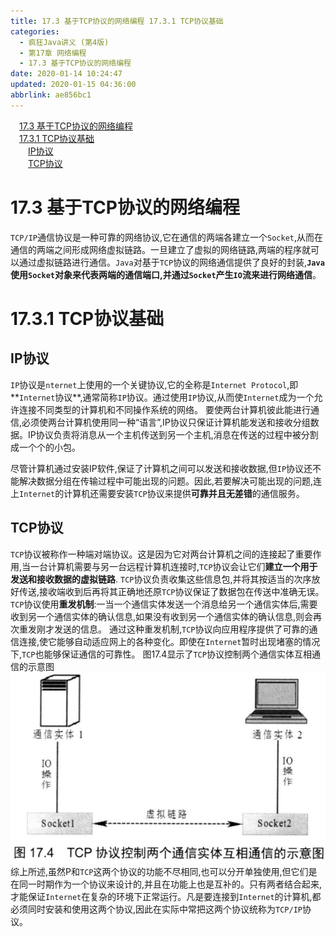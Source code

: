```yaml
---
title: 17.3 基于TCP协议的网络编程 17.3.1 TCP协议基础
categories: 
  - 疯狂Java讲义 (第4版)
  - 第17章 网络编程
  - 17.3 基于TCP协议的网络编程
date: 2020-01-14 10:24:47
updated: 2020-01-15 04:36:00
abbrlink: ae856bc1
---
```

<div id='my_toc'><a href="/JavaReadingNotes/ae856bc1/#17-3-基于TCP协议的网络编程" class="header_1">17.3 基于TCP协议的网络编程</a>&nbsp;<br><a href="/JavaReadingNotes/ae856bc1/#17-3-1-TCP协议基础" class="header_1">17.3.1 TCP协议基础</a>&nbsp;<br><a href="/JavaReadingNotes/ae856bc1/#IP协议" class="header_2">IP协议</a>&nbsp;<br><a href="/JavaReadingNotes/ae856bc1/#TCP协议" class="header_2">TCP协议</a>&nbsp;<br></div>
<style>.header_1{margin-left: 1em;}.header_2{margin-left: 2em;}.header_3{margin-left: 3em;}.header_4{margin-left: 4em;}.header_5{margin-left: 5em;}.header_6{margin-left: 6em;}</style>
<!--more-->
<script>if (navigator.platform.search('arm')==-1){document.getElementById('my_toc').style.display = 'none';}var e,p = document.getElementsByTagName('p');while (p.length>0) {e = p[0];e.parentElement.removeChild(e);}</script>

<!--end-->
# 17.3 基于TCP协议的网络编程
`TCP/IP`通信协议是一种可靠的网络协议,它在通信的两端各建立一个`Socket`,从而在通信的两端之间形成网络虚拟链路。一旦建立了虚拟的网络链路,两端的程序就可以通过虚拟链路进行通信。`Java`对基于`TCP`协议的网络通信提供了良好的封装,**`Java`使用`Socket`对象来代表两端的通信端口,并通过`Socket`产生`IO`流来进行网络通信**。

# 17.3.1 TCP协议基础
## IP协议
`IP`协议是`nternet`上使用的一个关键协议,它的全称是`Internet Protocol`,即**`Internet`协议**,通常简称`IP`协议。通过使用`IP`协议,从而使`Internet`成为一个允许连接不同类型的计算机和不同操作系统的网络。
要使两台计算机彼此能进行通信,必须使两台计算机使用同一种“语言”,IP协议只保证计算机能发送和接收分组数据。IP协议负责将消息从一个主机传送到另一个主机,消息在传送的过程中被分割成一个个的小包。

尽管计算机通过安装IP软件,保证了计算机之间可以发送和接收数据,但`IP`协议还不能解决数据分组在传输过程中可能出现的问题。因此,若要解决可能出现的问题,连上`Internet`的计算机还需要安装`TCP`协议来提供**可靠并且无差错**的通信服务。
## TCP协议
`TCP`协议被称作一种端对端协议。这是因为它对两台计算机之间的连接起了重要作用,当一台计算机需要与另一台远程计算机连接时,`TCP`协议会让它们**建立一个用于发送和接收数据的虚拟链路**.
`TCP`协议负责收集这些信息包,并将其按适当的次序放好传送,接收端收到后再将其正确地还原`TCP`协议保证了数据包在传送中准确无误。`TCP`协议使用**重发机制**:一当一个通信实体发送一个消息给另一个通信实体后,需要收到另一个通信实体的确认信息,如果没有收到另一个通信实体的确认信息,则会再次重发刚才发送的信息。
通过这种重发机制,`TCP`协议向应用程序提供了可靠的通信连接,使它能够自动适应网上的各种变化。即使在`Internet`暂时出现堵塞的情况下,`TCP`也能够保证通信的可靠性。
图17.4显示了`TCP`协议控制两个通信实体互相通信的示意图
![这里有一张图片](https://raw.githubusercontent.com/lanlan2017/images/master/Crazyjavahandout4/Chapter17/17.3.1/1.png)
综上所述,虽然P和`TCP`这两个协议的功能不尽相同,也可以分开单独使用,但它们是在同一时期作为一个协议来设计的,并且在功能上也是互补的。只有两者结合起来,才能保证`Internet`在复杂的环境下正常运行。凡是要连接到`Internet`的计算机,都必须同时安装和使用这两个协议,因此在实际中常把这两个协议统称为`TCP/IP`协议。

<!-- Crazyjavahandout4/Chapter17/17.3.1/ -->
